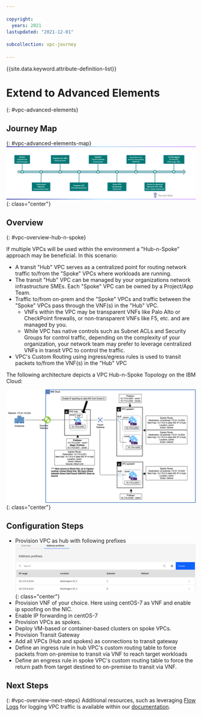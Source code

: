 ```yaml
---

copyright:
  years: 2021
lastupdated: "2021-12-01"

subcollection: vpc-journey

---
```


{{site.data.keyword.attribute-definition-list}}

# Extend to Advanced Elements
{: #vpc-advanced-elements}

## Journey Map
{: #vpc-advanced-elements-map}
![Architecture](images/advanced-elements/journey-map.png){: class="center"}



## Overview
{: #vpc-overview-hub-n-spoke}

If multiple VPCs will be used within the environment a "Hub-n-Spoke" approach may be beneficial.  In this scenario:

- A transit "Hub" VPC serves as a centralized point for routing network traffic to/from the "Spoke" VPCs where workloads are running.
- The transit "Hub" VPC can be managed by your organizations network infrastructure SMEs. Each "Spoke" VPC can be owned by a Project/App Team.
- Traffic to/from on-prem and the "Spoke" VPCs and traffic between the "Spoke" VPCs pass through the VNF(s) in the "Hub" VPC. 
  - VNFs within the VPC may be transparent VNFs like Palo Alto or CheckPoint firewalls, or non-transparent VNFs like F5, etc. and are managed by you.
  - While VPC has native controls such as Subnet ACLs and Security Groups for control traffic, depending on the complexity of your organization, your network team may prefer to leverage centralized VNFs in transit VPC to control the traffic.
- VPC's Custom Routing using ingress/egress rules is used to transit packets to/from the VNF(s) in the "Hub" VPC


  
  

The following architecture depicts a VPC Hub-n-Spoke Topology on the IBM Cloud:



![Architecture](images/advanced-elements/hub-and-spoke-standalone.png){: class="center"}

## Configuration Steps
- Provision VPC as hub with following prefixes
![hub-prefixes](images/advanced-elements/hub-prefixes.png){: class="center"}
- Provision VNF of your choice. Here using centOS-7 as VNF and enable ip spoofing on the NIC.
- Enable IP forwarding in centOS-7
- Provision VPCs as spokes. 
- Deploy VM-based or container-based clusters on spoke VPCs.
- Provision Transit Gateway
- Add all VPCs (Hub and spokes) as connections to transit gateway
- Define an ingress rule in hub VPC's custom routing table to force packets from on-premise to transit via VNF to reach target workloads
- Define an engress rule in spoke VPC's custom routing table to force the return path from target destined to on-premise to transit via VNF.


## Next Steps
{: #vpc-overview-next-steps}
Additional resources, such as leveraging [Flow Logs](https://{DomainName}/docs/vpc?topic=vpc-flow-logs) for logging VPC traffic is available within our [documentation](https://{DomainName}/docs/vpc?topic=vpc-getting-started).

